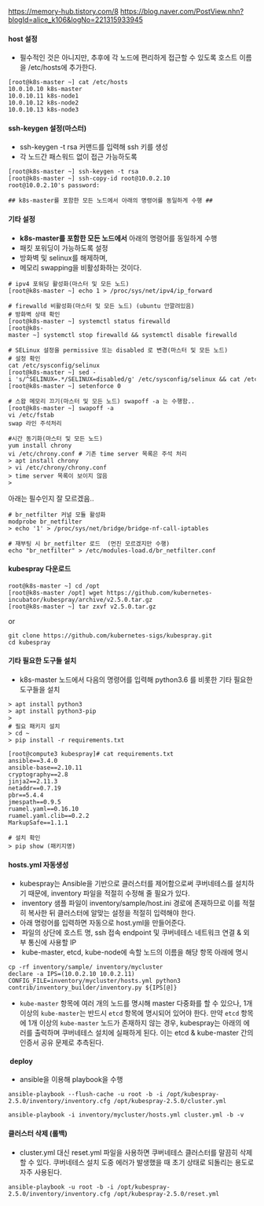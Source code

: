 

https://memory-hub.tistory.com/8
https://blog.naver.com/PostView.nhn?blogId=alice_k106&logNo=221315933945

#### host 설정
- 필수적인 것은 아니지만, 추후에 각 노드에 편리하게 접근할 수 있도록 호스트 이름을 /etc/hosts에 추가한다.

```
[root@k8s-master ~] cat /etc/hosts
10.0.10.10 k8s-master
10.0.10.11 k8s-node1
10.0.10.12 k8s-node2
10.0.10.13 k8s-node3
```

#### ssh-keygen 설정(마스터)
- ssh-keygen -t rsa 커맨드를 입력해 ssh 키를 생성 
- 각 노드간 패스워드 없이 접근 가능하도록
```
[root@k8s-master ~] ssh-keygen -t rsa
[root@k8s-master ~] ssh-copy-id root@10.0.2.10
root@10.0.2.10's password:

## k8s-master를 포함한 모든 노드에서 아래의 명령어를 동일하게 수행 ##

```

#### 기타 설정
- **k8s-master를 포함한 모든 노드에서** 아래의 명령어를 동일하게 수행
- 패킷 포워딩이 가능하도록 설정
- 방화벽 및 selinux를 해제하며, 
- 메모리 swapping을 비활성화하는 것이다.
```
# ipv4 포워딩 활성화(마스터 및 모든 노드)
[root@k8s-master ~] echo 1 > /proc/sys/net/ipv4/ip_forward

# firewalld 비활성화(마스터 및 모든 노드) (ubuntu 안깔려있음)
# 방화벽 상태 확인
[root@k8s-master ~] systemctl status firewalld 
[root@k8s-master ~] systemctl stop firewalld && systemctl disable firewalld

# SELinux 설정을 permissive 또는 disabled 로 변경(마스터 및 모든 노드)
# 설정 확인
cat /etc/sysconfig/selinux
[root@k8s-master ~] sed -i 's/^SELINUX=.*/SELINUX=disabled/g' /etc/sysconfig/selinux && cat /etc/sysconfig/selinux
[root@k8s-master ~] setenforce 0

# 스왑 메모리 끄기(마스터 및 모든 노드) swapoff -a 는 수행함..
[root@k8s-master ~] swapoff -a
vi /etc/fstab
swap 라인 주석처리

#시간 동기화(마스터 및 모든 노드)
yum install chrony
vi /etc/chrony.conf # 기존 time server 목록은 주석 처리
> apt install chrony
> vi /etc/chrony/chrony.conf
> time server 목록이 보이지 않음
> 
```

아래는 필수인지 잘 모르겠음..
```
# br_netfilter 커널 모듈 활성화  
modprobe br_netfilter
> echo '1' > /proc/sys/net/bridge/bridge-nf-call-iptables

# 재부팅 시 br_netfilter 로드  (먼진 모르겠지만 수행)
echo "br_netfilter" > /etc/modules-load.d/br_netfilter.conf
```


#### kubespray 다운로드
```
root@k8s-master ~] cd /opt
[root@k8s-master /opt] wget https://github.com/kubernetes-incubator/kubespray/archive/v2.5.0.tar.gz
[root@k8s-master ~] tar zxvf v2.5.0.tar.gz
```
or
```
git clone https://github.com/kubernetes-sigs/kubespray.git
cd kubespray
```



#### 기타 필요한 도구들 설치
- k8s-master 노드에서 다음의 명령어를 입력해 python3.6 를 비롯한 기타 필요한 도구들을 설치
```
> apt install python3
> apt install python3-pip
> 
# 필요 패키지 설치
> cd ~
> pip install -r requirements.txt

[root@compute3 kubespray]# cat requirements.txt 
ansible==3.4.0
ansible-base==2.10.11
cryptography==2.8
jinja2==2.11.3
netaddr==0.7.19
pbr==5.4.4
jmespath==0.9.5
ruamel.yaml==0.16.10
ruamel.yaml.clib==0.2.2
MarkupSafe==1.1.1

# 설치 확인
> pip show (패키지명)

```


#### hosts.yml 자동생성
- kubespray는 Ansible을 기반으로 클러스터를 제어함으로써 쿠버네테스를 설치하기 때문에, inventory 파일을 적절히 수정해 줄 필요가 있다.
-  inventory 샘플 파일이 inventory/sample/host.ini 경로에 존재하므로 이를 적절히 복사한 뒤 클러스터에 알맞는 설정을 적절히 입력해야 한다.
- 아래 명령어를 입력하면 자동으로 host.yml을 만들어준다.
-  파일의 상단에 호스트 명, ssh 접속 endpoint 및 쿠버네테스 네트워크 연결 & 외부 통신에 사용할 IP
-  kube-master, etcd, kube-node에 속할 노드의 이름을 해당 항목 아래에 명시

```
cp -rf inventory/sample/ inventory/mycluster
declare -a IPS=(10.0.2.10 10.0.2.11)
CONFIG_FILE=inventory/mycluster/hosts.yml python3 contrib/inventory_builder/inventory.py ${IPS[@]}
```
- `kube-master` 항목에 여러 개의 노드를 명시해 master 다중화를 할 수 있으나, 1개 이상의 `kube-master`는 반드시 `etcd` 항목에 명시되어 있어야 한다. 만약 `etcd` 항목에 1개 이상의 `kube-master` 노드가 존재하지 않는 경우, kubespray는 아래의 에러를 출력하며 쿠버네테스 설치에 실패하게 된다. 이는 etcd & kube-master 간의 인증서 공유 문제로 추측된다.


####  deploy
- ansible을 이용해 playbook을 수행
```
ansible-playbook --flush-cache -u root -b -i /opt/kubespray-2.5.0/inventory/inventory.cfg /opt/kubespray-2.5.0/cluster.yml
```

```
ansible-playbook -i inventory/mycluster/hosts.yml cluster.yml -b -v
```



#### 클러스터 삭제 (롤백)
- cluster.yml 대신 reset.yml 파일을 사용하면 쿠버네테스 클러스터를 말끔히 삭제할 수 있다. 쿠버네테스 설치 도중 에러가 발생했을 때 초기 상태로 되돌리는 용도로 자주 사용된다.
```
ansible-playbook -u root -b -i /opt/kubespray-2.5.0/inventory/inventory.cfg /opt/kubespray-2.5.0/reset.yml
```

